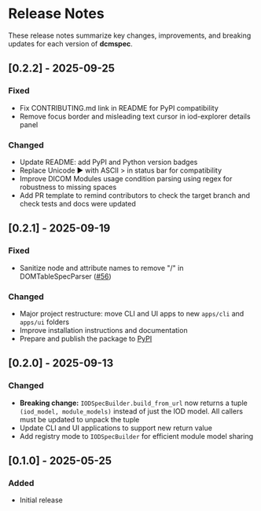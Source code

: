 # Release Notes

These release notes summarize key changes, improvements, and breaking updates for each version of **dcmspec**.

## [0.2.2] - 2025-09-25

### Fixed

- Fix CONTRIBUTING.md link in README for PyPI compatibility
- Remove focus border and misleading text cursor in iod-explorer details panel

### Changed

- Update README: add PyPI and Python version badges
- Replace Unicode ▶ with ASCII > in status bar for compatibility
- Improve DICOM Modules usage condition parsing using regex for robustness to missing spaces
- Add PR template to remind contributors to check the target branch and check tests and docs were updated

## [0.2.1] - 2025-09-19

### Fixed

- Sanitize node and attribute names to remove "/" in DOMTableSpecParser ([#56](https://github.com/dwikler/dcmspec/issues/56))

### Changed

- Major project restructure: move CLI and UI apps to new `apps/cli` and `apps/ui` folders
- Improve installation instructions and documentation
- Prepare and publish the package to [PyPI](https://pypi.org/project/dcmspec/)

## [0.2.0] - 2025-09-13

### Changed

- **Breaking change:** `IODSpecBuilder.build_from_url` now returns a tuple `(iod_model, module_models)` instead of just the IOD model. All callers must be updated to unpack the tuple
- Update CLI and UI applications to support new return value
- Add registry mode to `IODSpecBuilder` for efficient module model sharing

## [0.1.0] - 2025-05-25

### Added

- Initial release
